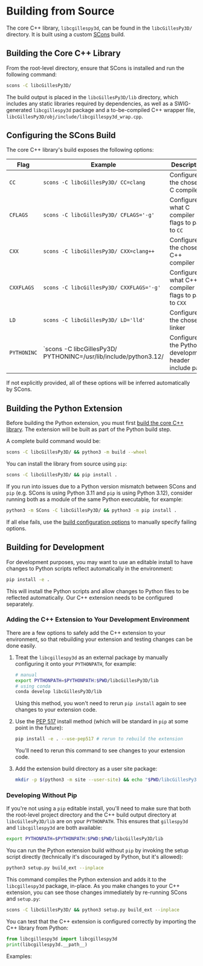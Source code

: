 # Building from Source
The core C++ library, `libcgillespy3d`, can be found in the `libcGillesPy3D/` directory. It is built using a custom [SCons](https://scons.org/documentation.html) build.

## Building the Core C++ Library
From the root-level directory, ensure that SCons is installed and run the following command:

```sh
scons -C libcGillesPy3D/
```

The build output is placed in the `libcGillesPy3D/lib` directory, which includes any static libraries required by dependencies, as well as a SWIG-generated `libcgillespy3d` package and a to-be-compiled C++ wrapper file, `libcGillesPy3D/obj/include/libcgillespy3d_wrap.cpp`.

## Configuring the SCons Build

The core C++ library's build exposes the following options:

| Flag        | Example                                                          | Description                                           |
| ----------- | ---------------------------------------------------------------- | ----------------------------------------------------- |
| `CC`        | `scons -C libcGillesPy3D/ CC=clang`                              | Configures the chosen C compiler                      |
| `CFLAGS`    | `scons -C libcGillesPy3D/ CFLAGS='-g'`                           | Configures what C compiler flags to pass to `CC`      |
| `CXX`       | `scons -C libcGillesPy3D/ CXX=clang++`                           | Configures the chosen C++ compiler                    |
| `CXXFLAGS`  | `scons -C libcGillesPy3D/ CXXFLAGS='-g'`                         | Configures what C++ compiler flags to pass to `CXX`   |
| `LD`        | `scons -C libcGillesPy3D/ LD='lld'`                              | Configures the chosen linker                          |
| `PYTHONINC` | `scons -C libcGillesPy3D/ PYTHONINC=/usr/lib/include/python3.12/ | Configures the Python development header include path |

If not explicitly provided, all of these options will be inferred automatically by SCons.

## Building the Python Extension
Before building the Python extension, you must first [build the core C++ library](#building-the-core-c-library). The extension will be built as part of the Python build step.

A complete build command would be:

```sh
scons -C libcGillesPy3D/ && python3 -m build --wheel
```

You can install the library from source using `pip`:

```sh
scons -C libcGillesPy3D/ && pip install .
```

If you run into issues due to a Python version mismatch between SCons and `pip` (e.g. SCons is using Python 3.11 and `pip` is using Python 3.12), consider running both as a module of the same Python executable, for example:

```sh
python3 -m SCons -C libcGillesPy3D/ && python3 -m pip install .
```

If all else fails, use the [build configuration options](#configuring-the-scons-build) to manually specify failing options.

## Building for Development

For development purposes, you may want to use an editable install to have changes to Python scripts reflect automatically in the environment:

```sh
pip install -e .
```

This will install the Python scripts and allow changes to Python files to be reflected automatically. Our C++ extension needs to be configured separately.

### Adding the C++ Extension to Your Development Environment

There are a few options to safely add the C++ extension to your environment, so that rebuilding your extension and testing changes can be done easily.

1. Treat the `libcgillespy3d` as an external package by manually configuring it onto your `PYTHONPATH`, for example:
   ```sh
   # manual
   export PYTHONPATH=$PYTHONPATH:$PWD/libcGillesPy3D/lib
   # using conda
   conda develop libcGillesPy3D/lib
   ```
   Using this method, you won't need to rerun `pip install` again to see changes to your extension code.

2. Use the [PEP 517](https://peps.python.org/pep-0517/) install method (which will be standard in `pip` at some point in the future):
   ```sh
   pip install -e . --use-pep517 # rerun to rebuild the extension
   ```
   You'll need to rerun this command to see changes to your extension code.

3. Add the extension build directory as a user site package:
   ```sh
   mkdir -p $(python3 -m site --user-site) && echo "$PWD/libcGillesPy3D/lib" > "$(python3 -m site --user-site)/libcgillespy3d.pth"
   ```

### Developing Without Pip

If you're not using a `pip` editable install, you'll need to make sure that both the root-level project directory and the C++ build output directory at `libcGillesPy3D/lib` are on your `PYTHONPATH`. This ensures that `gillespy3d` and `libcgillespy3d` are both available:

```sh
export PYTHONPATH=$PYTHONPATH:$PWD:$PWD/libcGillesPy3D/lib
```

You can run the Python extension build without `pip` by invoking the setup script directly (technically it's discouraged by Python, but it's allowed):

```sh
python3 setup.py build_ext --inplace
```

This command compiles the Python extension and adds it to the `libcgillespy3d` package, in-place. As you make changes to your C++ extension, you can see those changes immediately by re-running SCons and `setup.py`:
```sh
scons -C libcGillesPy3D/ && python3 setup.py build_ext --inplace
```

You can test that the C++ extension is configured correctly by importing the C++ library from Python:

```python
from libcgillespy3d import libcgillespy3d
print(libcgillespy3d.__path__)
```

Examples:
